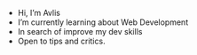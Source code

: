 - Hi, I’m Avlis
- I’m currently learning about Web Development
- In search of improve my dev skills
- Open to tips and critics.
